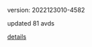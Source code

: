 version: 2022123010-4582

updated 81 avds

[details](https://github.com/0x74f917491bfa7ebfa379/ali_avd_db/blob/master/change_log/2022/12/30/10/4582.txt)